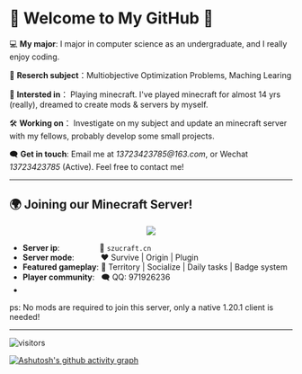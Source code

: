 
# 🧱 Welcome to My GitHub 🧱 #

💻 **My major**: I major in computer science as an undergraduate, and I really enjoy coding.

🔬 **Reserch subject**：Multiobjective Optimization Problems, Maching Learing

📸 **Intersted in**： Playing minecraft. I've played minecraft for almost 14 yrs (really), dreamed to create mods & servers by myself.

🛠️ **Working on**： Investigate on my subject and update an minecraft server with my fellows, probably develop some small projects.

🗨️ **Get in touch**: Email me at _13723423785@163.com_, or Wechat _13723423785_ (Active). Feel free to contact me!

---

## 🌍 Joining our Minecraft Server!

<div align="center"> <img src="https://i.imgur.com/u3bK5Sy.png" border="0"> </div>

- **Server ip**:&nbsp; &nbsp; &nbsp; &nbsp; &nbsp; &nbsp; &nbsp; &nbsp; &nbsp; 🔗 `szucraft.cn`
- **Server mode**: &nbsp; &nbsp; &nbsp; &nbsp; &nbsp; &nbsp;❤️ Survive | Origin | Plugin 
- **Featured gameplay**: 🌱 Territory | Socialize | Daily tasks | Badge system
- **Player community**: &nbsp; 🗨️ QQ: 971926236
- 
ps: No mods are required to join this server, only a native 1.20.1 client is needed!

---

![visitors](https://visitor-badge.glitch.me/badge?page_id=FMonitor&left_color=green&right_color=red)

[![Ashutosh's github activity graph](https://github-readme-activity-graph.vercel.app/graph?username=FMonitor&theme=xcode)](https://github.com/ashutosh00710/github-readme-activity-graph)
